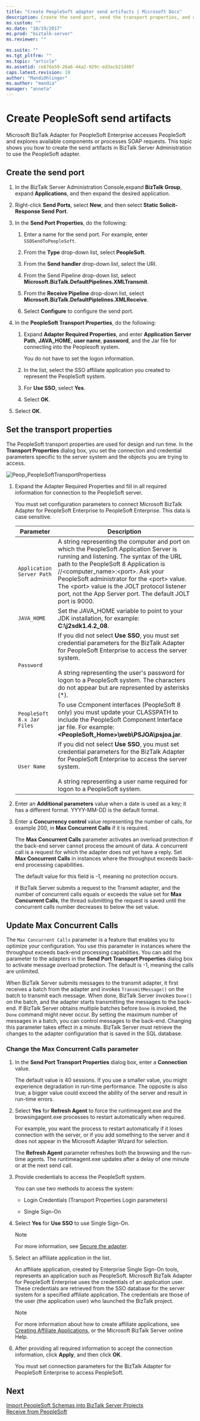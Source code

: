 ```yaml
---
title: "Create PeopleSoft adapter send artifacts | Microsoft Docs"
description: Create the send port, send the transport properties, and update Max Concurrent Calls to send messages to PeopleSoft using the PeopleSoft Enterprise adapter in BizTalk Server
ms.custom: ""
ms.date: "10/19/2017"
ms.prod: "biztalk-server"
ms.reviewer: ""

ms.suite: ""
ms.tgt_pltfrm: ""
ms.topic: "article"
ms.assetid: ce67da59-26a6-44a2-929c-ed3acb21d407
caps.latest.revision: 10
author: "MandiOhlinger"
ms.author: "mandia"
manager: "anneta"
---
```

# Create PeopleSoft send artifacts
Microsoft BizTalk Adapter for PeopleSoft Enterprise accesses PeopleSoft and explores available components or processes SOAP requests. This topic shows you how to create the send artifacts in BizTalk Server Administration to use the PeopleSoft adapter.


## Create the send port

1.  In the BizTalk Server Administration Console,expand **BizTalk Group**, expand **Applications**, and then expand the desired application.  
  
2.  Right-click **Send Ports**, select **New**, and then select **Static Solicit-Response Send Port**.  
  
3.  In the **Send Port Properties**, do the following:  
  
    1.  Enter a name for the send port. For example, enter `SSOSendToPeopleSoft`.  
  
    2.  From the **Type** drop-down list, select **PeopleSoft**.  
  
    3.  From the **Send handler** drop-down list, select the URI.  
  
    4.  From the Send Pipeline drop-down list, select **Microsoft.BizTalk.DefaultPipelines.XMLTransmit**.  
  
    5.  From the **Receive Pipeline** drop-down list, select **Microsoft.BizTalk.DefaultPiplelines.XMLReceive**.  
  
    6.  Select **Configure** to configure the send port.  
  
4.  In the **PeopleSoft Transport Properties**, do the following:  
  
    1.  Expand **Adapter Required Properties**, and enter **Application Server Path**, **JAVA_HOME**, **user name**, **password**, and the Jar file for connecting into the Peoplesoft system.  
  
         You do not have to set the logon information.  
  
    2.  In the list, select the SSO affiliate application you created to represent the PeopleSoft system.  
  
    3.  For **Use SSO**, select **Yes**.  
  
    4.  Select **OK**.  
  
5.  Select **OK**.

## Set the transport properties
The PeopleSoft transport properties are used for design and run time. In the **Transport Properties** dialog box, you set the connection and credential parameters specific to the server system and the objects you are trying to access.  
  
 ![](../core/media/peop-peoplesofttransportpropertiess.gif "Peop_PeopleSoftTransportPropertiess")  
  
1.  Expand the Adapter Required Properties and fill in all required information for connection to the PeopleSoft server.  
  
     You must set configuration parameters to connect Microsoft BizTalk Adapter for PeopleSoft Enterprise to PeopleSoft Enterprise. This data is case sensitive.  
  
    |Parameter|Description|  
    |---------------|-----------------|  
    |`Application Server Path`|A string representing the computer and port on which the PeopleSoft Application Server is running and listening. The syntax of the URL path to the PeopleSoft 8 Application is //<computer_name>:\<port\>. Ask your PeopleSoft administrator for the \<port\> value. The \<port\> value is the JOLT protocol listener port, not the App Server port. The default JOLT port is 9000.|  
    |`JAVA_HOME`|Set the JAVA_HOME variable to point to your JDK installation, for example: **C:\j2sdk1.4.2_08**.|  
    |`Password`|If you did not select **Use SSO**, you must set credential parameters for the BizTalk Adapter for PeopleSoft Enterprise to access the server system.<br /><br /> A string representing the user's password for logon to a PeopleSoft system. The characters do not appear but are represented by asterisks (*).|  
    |`PeopleSoft 8.x Jar Files`|To use Ccmponent interfaces (PeopleSoft 8 only) you must update your CLASSPATH to include the PeopleSoft Component Interface jar file. For example: **<PeopleSoft_Home>\web\PSJOA\psjoa.jar**.|  
    |`User Name`|If you did not select **Use SSO**, you must set credential parameters for the BizTalk Adapter for PeopleSoft Enterprise to access the server system.<br /><br /> A string representing a user name required for logon to a PeopleSoft system.|  
  
2.  Enter an **Additional parameters** value when a date is used as a key; it has a different format. YYYY-MM-DD is the default format.  
  
3.  Enter a **Concurrency control** value representing the number of calls, for example 200, in **Max Concurrent Calls** if it is required.  
  
     The **Max Concurrent Calls** parameter activates an overload protection if the back-end server cannot process the amount of data. A concurrent call is a request for which the adapter does not yet have a reply. Set **Max Concurrent Calls** in instances where the throughput exceeds back-end processing capabilities.  
  
     The default value for this field is -1, meaning no protection occurs.  
  
     If BizTalk Server submits a request to the Transmit adapter, and the number of concurrent calls equals or exceeds the value set for **Max Concurrent Calls**, the thread submitting the request is saved until the concurrent calls number decreases to below the set value.  

## Update Max Concurrent Calls

The `Max Concurrent Calls` parameter is a feature that enables you to optimize your configuration. You use this parameter in instances where the throughput exceeds back-end processing capabilities. You can add the parameter to the adapters in the **Send Port Transport Properties** dialog box to activate message overload protection. The default is -1, meaning the calls are unlimited.  
  
When BizTalk Server submits messages to the transmit adapter, it first receives a batch from the adapter and invokes `TransmitMessage()` on the batch to transmit each message. When done, BizTalk Server invokes `Done()` on the batch, and the adapter starts transmitting the messages to the back-end. If BizTalk Server obtains multiple batches before `Done` is invoked, the `Done` command might never occur. By setting the maximum number of messages in a batch, you can control messages to the back-end. Changing this parameter takes effect in a minute. BizTalk Server must retrieve the changes to the adapter configuration that is saved in the SQL database.  
  
### Change the Max Concurrent Calls parameter  
  
1.  In the **Send Port Transport Properties** dialog box, enter a **Connection** value.  
  
     The default value is 40 sessions. If you use a smaller value, you might experience degradation in run-time performance. The opposite is also true; a bigger value could exceed the ability of the server and result in run-time errors.  
  
2.  Select **Yes** for **Refresh Agent** to force the runtimeagent.exe and the browsingagent.exe processes to restart automatically when required.  
  
     For example, you want the process to restart automatically if it loses connection with the server, or if you add something to the server and it does not appear in the Microsoft Adapter Wizard for selection.  
  
     The **Refresh Agent** parameter refreshes both the browsing and the run-time agents. The runtimeagent.exe updates after a delay of one minute or at the next send call.  
  
3.  Provide credentials to access the PeopleSoft system.  
  
     You can use two methods to access the system:  
  
    -   Login Credentials (Transport Properties Login parameters)  
  
    -   Single Sign-On  
  
4.  Select **Yes** for **Use SSO** to use Single Sign-On.  
  
    > [!NOTE]
    >  For more information, see [Secure the adapter](../core/security-in-biztalk-adapter-for-peoplesoft-enterprise.md). 
  
5.  Select an affiliate application in the list.  
  
     An affiliate application, created by Enterprise Single Sign-On tools, represents an application such as PeopleSoft. Microsoft BizTalk Adapter for PeopleSoft Enterprise uses the credentials of an application user. These credentials are retrieved from the SSO database for the server system for a specified affiliate application. The credentials are those of the user (the application user) who launched the BizTalk project.  
  
    > [!NOTE]
    >  For more information about how to create affiliate applications, see [Creating Affiliate Applications](../core/creating-affiliate-applications2.md), or the Microsoft BizTalk Server online Help.  
  
6.  After providing all required information to accept the connection information, click **Apply**, and then click **OK**.  
  
     You must set connection parameters for the BizTalk Adapter for PeopleSoft Enterprise to access PeopleSoft.  
  

## Next
  
[Import PeopleSoft Schemas into BizTalk Server Projects](../core/importing-peoplesoft-schemas-into-biztalk-server-projects.md)  
[Receive from PeopleSoft](../core/receiving-from-peoplesoft.md)
